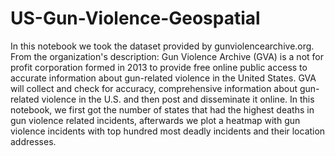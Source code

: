 # US-Gun-Violence-Geospatial
In this notebook we took the dataset provided by gunviolencearchive.org. From the organization's description:
Gun Violence Archive (GVA) is a not for profit corporation formed in 2013 to provide free online public access to accurate information about gun-related violence in the United States. GVA will collect and check for accuracy, comprehensive information about gun-related violence in the U.S. and then post and disseminate it online.
In this notebook, we first got the number of states that had the highest deaths in gun violence related incidents, afterwards we plot a heatmap with gun violence incidents with top hundred most deadly incidents and their location addresses.
